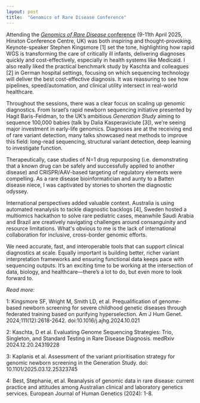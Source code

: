 ```yaml
---
layout: post
title:  "Genomics of Rare Disease Conference"
---
```



Attending the [*Genomics of Rare Disease* conference](https://coursesandconferences.wellcomeconnectingscience.org/event/genomics-of-rare-disease-20250409/) (9-11th April 2025, Hinxton Conference Centre, UK) was both inspiring and thought-provoking. Keynote-speaker Stephen Kingsmore [1] set the tone, highlighting how rapid WGS is transforming the care of critically ill infants, delivering diagnoses quickly and cost-effectively, especially in health systems like Medicaid. I also really liked the practical benchmark study by Kaschta and colleagues [2] in German hospital settings, focusing on which sequencing technology will deliver the best cost-effective diagnosis. It was reassuring to see how pipelines, speed/automation, and clinical utility intersect in real-world healthcare.

Throughout the sessions, there was a clear focus on scaling up genomic diagnostics. From Israel’s rapid newborn sequencing initiative presented by Hagit Baris-Feldman, to the UK’s ambitious *Generation Study* aiming to sequence 100,000 babies (talk by Dalia Kasperaviciute [3]), we’re seeing major investment in early-life genomics. Diagnoses are at the receiving end of rare variant detection, many talks  showcased neat methods to improve this field: long-read sequencing, structural variant detection, deep learning to investigate function. 

Therapeutically, case studies of N=1 drug repurposing (i.e. demonstrating that a known drug can be safely and successfully applied to another disease) and CRISPR/AAV-based targeting of regulatory elements were compelling. As a rare disease bioinformatician and aunty to a Batten disease niece, I was captivated by stories to shorten the diagnostic odyssey.

International perspectives added valuable context. Australia is using automated reanalysis to tackle diagnostic backlogs [4], Sweden hosted a multiomics hackathon to solve rare pediatric cases, meanwhile Saudi Arabia and Brazil are creatively navigating challenges around consanguinity and resource limitations. What's obvious to me is the lack of international collaboration for inclusive, cross-border genomic efforts.

We need accurate, fast, and interoperable tools that can support clinical diagnostics at scale. Equally important is building better, richer variant interpretation frameworks and ensuring functional data keeps pace with sequencing outputs. It’s an exciting time to be working at the intersection of data, biology, and healthcare—there’s a lot to do, but even more to look forward to.

_Read more:_

1: Kingsmore SF, Wright M, Smith LD, et al. Prequalification of genome-based newborn screening for severe childhood genetic diseases through federated training based on purifying hyperselection. Am J Hum Genet. 2024;111(12):2618-2642. doi:10.1016/j.ajhg.2024.10.021

2: Kaschta, D et al. Evaluating Genome Sequencing Strategies: Trio, Singleton, and Standard Testing in Rare Disease Diagnosis. medRxiv 2024.12.20.24319228

3: Kaplanis et al. Assessment of the variant prioritisation strategy for genomic newborn screening in the Generation Study. doi: 10.1101/2025.03.12.25323745 

4: Best, Stephanie, et al. Reanalysis of genomic data in rare disease: current practice and attitudes among Australian clinical and laboratory genetics services. European Journal of Human Genetics (2024): 1-8.
